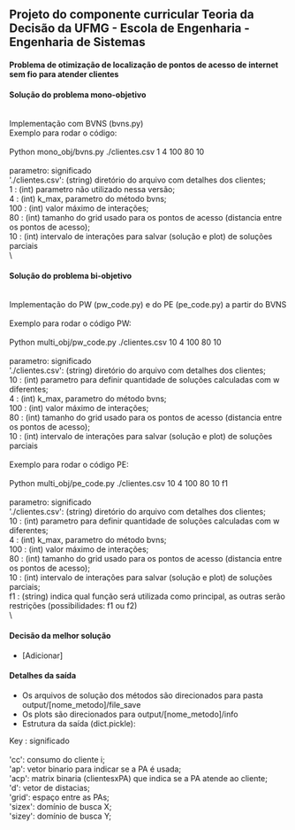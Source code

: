 ## Projeto do componente curricular Teoria da Decisão da UFMG - Escola de Engenharia - Engenharia de Sistemas
#### Problema de otimização de localização de pontos de acesso de internet sem fio para atender clientes

#### Solução do problema mono-objetivo
\
Implementação com BVNS (bvns.py)\
Exemplo para rodar o código:\
\
Python mono_obj/bvns.py ./clientes.csv 1 4 100 80 10\
\
parametro: significado\
'./clientes.csv': (string) diretório do arquivo com detalhes dos clientes;\
1               : (int) parametro não utilizado nessa versão;\
4               : (int) k_max, parametro do método bvns;\
100             : (int) valor máximo de interações;\
80              : (int) tamanho do grid usado para os pontos de acesso (distancia entre os pontos de acesso);\
10              : (int) intervalo de interações para salvar (solução e plot) de soluções parciais\
\
#### Solução do problema bi-objetivo
\
Implementação do PW (pw_code.py) e do PE (pe_code.py) a partir do BVNS\
\
Exemplo para rodar o código PW:\
\
Python multi_obj/pw_code.py ./clientes.csv 10 4 100 80 10\
\
parametro: significado\
'./clientes.csv': (string) diretório do arquivo com detalhes dos clientes;\
10              : (int) parametro para definir quantidade de soluções calculadas com w diferentes;\
4               : (int) k_max, parametro do método bvns;\
100             : (int) valor máximo de interações;\
80              : (int) tamanho do grid usado para os pontos de acesso (distancia entre os pontos de acesso);\
10              : (int) intervalo de interações para salvar (solução e plot) de soluções parciais\
\
Exemplo para rodar o código PE:\
\
Python multi_obj/pe_code.py ./clientes.csv 10 4 100 80 10 f1\
\
parametro: significado\
'./clientes.csv': (string) diretório do arquivo com detalhes dos clientes;\
10              : (int) parametro para definir quantidade de soluções calculadas com w diferentes;\
4               : (int) k_max, parametro do método bvns;\
100             : (int) valor máximo de interações;\
80              : (int) tamanho do grid usado para os pontos de acesso (distancia entre os pontos de acesso);\
10              : (int) intervalo de interações para salvar (solução e plot) de soluções parciais;\
f1              : (string) indica qual função será utilizada como principal, as outras serão restrições (possibilidades: f1 ou f2)\
\

#### Decisão da melhor solução
 - [Adicionar]

 #### Detalhes da saída

- Os arquivos de solução dos métodos são direcionados para pasta output/[nome_metodo]/file_save
- Os plots são direcionados para output/[nome_metodo]/info
- Estrutura da saída (dict.pickle):

Key : significado\
\
'cc': consumo do cliente i;\
'ap': vetor binario para indicar se a PA é usada;\
'acp': matrix binaria (clientesxPA) que indica se a PA atende ao cliente;\
'd': vetor de distacias;\
'grid': espaço entre as PAs;\
'sizex': domínio de busca X;\
'sizey': domínio de busca Y;
